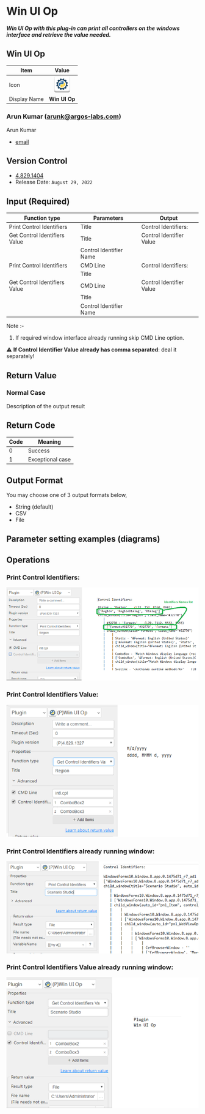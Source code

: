 # Win UI Op

***Win UI Op with this plug-in can print all controllers on the windows interface and retrieve the value needed.***


## Win UI Op
| Item         |          Value           |
|--------------|:------------------------:|
| Icon         |  ![Win UI Op](icon.png)  |
| Display Name |      **Win UI Op**       |

### Arun Kumar (arunk@argos-labs.com)

Arun Kumar
* [email](mailto:arunk@argos-labs.com) 
 
## Version Control 
* [4.829.1404](setup.yaml)
* Release Date: `August 29, 2022`

## Input (Required)
| Function type                  | Parameters              | Output                   |
|--------------------------------|-------------------------|--------------------------|
| Print Control Identifiers      | Title                   | Control Identifiers:     |
| Get Control Identifiers Value  | Title                   | Control Identifier Value |
|                                | Control Identifier Name |                          |
| Print Control Identifiers      | CMD Line                | Control Identifiers:     |
|                                | Title                   |                          |
| Get Control Identifiers Value  | CMD Line                | Control Identifier Value |
|                                | Title                   |                          |
|                                | Control Identifier Name |                          |

Note :-

1. If required window interface already running skip CMD Line option.


:warning: **If Control Identifier Value already has comma separated**: deal it separately!


## Return Value

### Normal Case
Description of the output result

## Return Code
| Code | Meaning                      |
|------|------------------------------|
| 0    | Success                      |
| 1    | Exceptional case             |

## Output Format
You may choose one of 3 output formats below,

<ul>
  <li>String (default)</li>
  <li>CSV</li>
  <li>File</li>
</ul>  


## Parameter setting examples (diagrams)

## Operations


###  Print Control Identifiers:

![Win UI Op Input Data](README_1.png)


### Print Control Identifiers Value:

![Win UI Op Input Data](README_2.png)


###  Print Control Identifiers already running window:

![Win UI Op Input Data](README_3.png)


### Print Control Identifiers Value already running window:

![Win UI Op Input Data](README_4.png)
